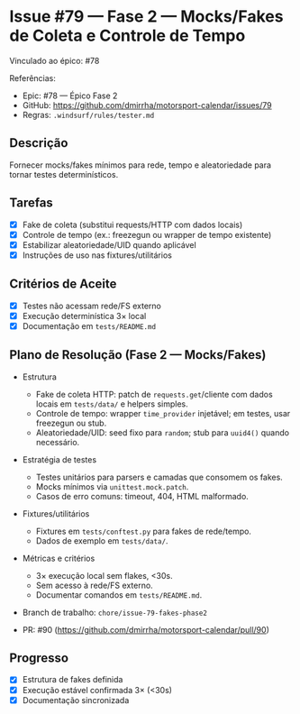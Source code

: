 # Issue #79 — Fase 2 — Mocks/Fakes de Coleta e Controle de Tempo

Vinculado ao épico: #78

Referências:
- Epic: #78 — Épico Fase 2
- GitHub: https://github.com/dmirrha/motorsport-calendar/issues/79
- Regras: `.windsurf/rules/tester.md`

## Descrição
Fornecer mocks/fakes mínimos para rede, tempo e aleatoriedade para tornar testes determinísticos.

## Tarefas
- [x] Fake de coleta (substitui requests/HTTP com dados locais)
- [x] Controle de tempo (ex.: freezegun ou wrapper de tempo existente)
- [x] Estabilizar aleatoriedade/UID quando aplicável
- [x] Instruções de uso nas fixtures/utilitários

## Critérios de Aceite
- [x] Testes não acessam rede/FS externo
- [x] Execução determinística 3× local
- [x] Documentação em `tests/README.md`

## Plano de Resolução (Fase 2 — Mocks/Fakes)
 
 - Estrutura
   - Fake de coleta HTTP: patch de `requests.get`/cliente com dados locais em `tests/data/` e helpers simples.
   - Controle de tempo: wrapper `time_provider` injetável; em testes, usar freezegun ou stub.
   - Aleatoriedade/UID: seed fixo para `random`; stub para `uuid4()` quando necessário.
 
 - Estratégia de testes
   - Testes unitários para parsers e camadas que consomem os fakes.
   - Mocks mínimos via `unittest.mock.patch`.
   - Casos de erro comuns: timeout, 404, HTML malformado.
 
 - Fixtures/utilitários
   - Fixtures em `tests/conftest.py` para fakes de rede/tempo.
   - Dados de exemplo em `tests/data/`.
 
 - Métricas e critérios
   - 3× execução local sem flakes, <30s.
   - Sem acesso à rede/FS externo.
   - Documentar comandos em `tests/README.md`.
 
 - Branch de trabalho: `chore/issue-79-fakes-phase2`
 - PR: #90 (https://github.com/dmirrha/motorsport-calendar/pull/90)
 
## Progresso
- [x] Estrutura de fakes definida
- [x] Execução estável confirmada 3× (<30s)
- [x] Documentação sincronizada
